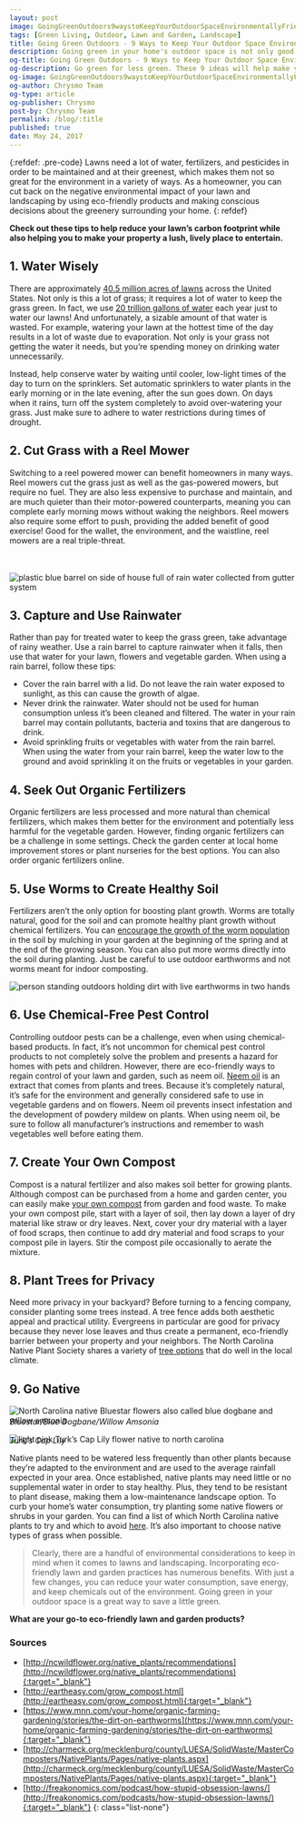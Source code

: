 ```yaml
---
layout: post
image: GoingGreenOutdoors9waystoKeepYourOutdoorSpaceEnvironmentallyFriendly.jpg
tags: [Green Living, Outdoor, Lawn and Garden, Landscape]
title: Going Green Outdoors - 9 Ways to Keep Your Outdoor Space Environmentally Friendly
description: Going green in your home's outdoor space is not only good for the environment, it's good for your wallet. Here are 9 ways to go green without spending a fortune.
og-title: Going Green Outdoors - 9 Ways to Keep Your Outdoor Space Environmentally Friendly
og-description: Go green for less green. These 9 ideas will help make your outdoor space an eco-friendly retreat, even on a budget.
og-image: GoingGreenOutdoors9waystoKeepYourOutdoorSpaceEnvironmentallyFriendly.jpg
og-author: Chrysmo Team
og-type: article
og-publisher: Chrysmo
post-by: Chrysmo Team
permalink: /blog/:title
published: true
date: May 24, 2017
---
```


{:refdef: .pre-code}
Lawns need a lot of water, fertilizers, and pesticides in order to be maintained and at their greenest, which makes them not so great for the environment in a variety of ways. As a homeowner, you can cut back on the negative environmental impact of your lawn and landscaping by using eco-friendly products and making conscious decisions about the greenery surrounding your home.
{: refdef}

<strong>Check out these tips to help reduce your lawn’s carbon footprint while also helping you to make your property a lush, lively place to entertain.</strong>

## 1. Water Wisely

There are approximately <a href="http://freakonomics.com/podcast/how-stupid-obsession-lawns/" target='_blank'>40.5 million acres of lawns</a> across the United States. Not only is this a lot of grass; it requires a lot of water to keep the grass green. In fact, we use <a href="http://freakonomics.com/podcast/how-stupid-obsession-lawns/" target='_blank'>20 trillion gallons of water</a> each year just to water our lawns! And unfortunately, a sizable amount of that water is wasted. For example, watering your lawn at the hottest time of the day results in a lot of waste due to evaporation. Not only is your grass not getting the water it needs, but you’re spending money on drinking water unnecessarily. 

Instead, help conserve water by waiting until cooler, low-light times of the day to turn on the sprinklers. Set automatic sprinklers to water plants in the early morning or in the late evening, after the sun goes down. On days when it rains, turn off the system completely to avoid over-watering your grass. Just make sure to adhere to water restrictions during times of drought.

## 2. Cut Grass with a Reel Mower

Switching to a reel powered mower can benefit homeowners in many ways. Reel mowers cut the grass just as well as the gas-powered mowers, but require no fuel. They are also less expensive to purchase and maintain, and are much quieter than their motor-powered counterparts, meaning you can complete early morning mows without waking the neighbors. Reel mowers also require some effort to push, providing the added benefit of good exercise! Good for the wallet, the environment, and the waistline, reel mowers are a real triple-threat.

<div class="row">
	<div class='col-md-6'> 
	<br>
	<br>
		<img margin-top='30px' src='{{site.baseurl}}/images/posts/CaptureandUseRainwater.jpg' alt='plastic blue barrel on side of house full of rain water collected from gutter system'>
	</div>
	<div class='col-md-6'>
		<h2>3. Capture and Use Rainwater</h2>
		<p>Rather than pay for treated water to keep the grass green, take advantage of rainy weather. Use a rain barrel to capture rainwater when it falls, then use that water for your lawn, flowers and vegetable garden. When using a rain barrel, follow these tips:
		</p>
		<ul class='list-check'>
			<li>Cover the rain barrel with a lid. Do not leave the rain water exposed to sunlight, as this can cause the growth of algae.</li>
			<li>Never drink the rainwater. Water should not be used for human consumption unless it’s been cleaned and filtered. The water in your rain barrel may contain pollutants, bacteria and toxins that are dangerous to drink. </li>
			<li>Avoid sprinkling fruits or vegetables with water from the rain barrel. When using the water from your rain barrel, keep the water low to the ground and avoid sprinkling it on the fruits or vegetables in your garden.</li>
		</ul>
	</div>
</div>
<div class='clearfix'></div>

## 4. Seek Out Organic Fertilizers

Organic fertilizers are less processed and more natural than chemical fertilizers, which makes them better for the environment and potentially less harmful for the vegetable garden. However, finding organic fertilizers can be a challenge in some settings. Check the garden center at local home improvement stores or plant nurseries for the best options. You can also order organic fertilizers online.



<div class="row">	
	<div class='col-md-6'>
		<h2>5. Use Worms to Create Healthy Soil</h2>
		<p>Fertilizers aren’t the only option for boosting plant growth. Worms are totally natural, good for the soil and can promote healthy plant growth without chemical fertilizers. You can <a href="https://www.mnn.com/your-home/organic-farming-gardening/stories/the-dirt-on-earthworms" target='_blank'> encourage the growth of the worm population</a> in the soil by mulching in your garden at the beginning of the spring and at the end of the growing season. You can also put more worms directly into the soil during planting. Just be careful to use outdoor earthworms and not worms meant for indoor composting. 
		</p>		
	</div>
	<div class='col-md-6'> 
		<img src='{{site.baseurl}}/images/posts/UseWormstoCreateHealthySoil.jpg' alt='person standing outdoors holding dirt with live earthworms in two hands'>
	</div>
</div>
<div class='clearfix'></div>

## 6. Use Chemical-Free Pest Control

Controlling outdoor pests can be a challenge, even when using chemical-based products. In fact, it’s not uncommon for chemical pest control products to not completely solve the problem and presents a hazard for homes with pets and children. However, there are eco-friendly ways to regain control of your lawn and garden, such as neem oil. <a href="https://www.gardeningknowhow.com/plant-problems/pests/pesticides/neem-oil-uses.htm" target='_blank'>Neem oil</a> is an extract that comes from plants and trees. Because it’s completely natural, it’s safe for the environment and generally considered safe to use in vegetable gardens and on flowers. Neem oil prevents insect infestation and the development of powdery mildew on plants. When using neem oil, be sure to follow all manufacturer’s instructions and remember to wash vegetables well before eating them.


## 7. Create Your Own Compost

Compost is a natural fertilizer and also makes soil better for growing plants. Although compost can be purchased from a home and garden center, you can easily make <a href='http://eartheasy.com/grow_compost.html' target='_blank'> your own compost</a> from garden and food waste. To make your own compost pile, start with a layer of soil, then lay down a layer of dry material like straw or dry leaves. Next, cover your dry material with a layer of food scraps, then continue to add dry material and food scraps to your compost pile in layers. Stir the compost pile occasionally to aerate the mixture.

## 8. Plant Trees for Privacy

Need more privacy in your backyard? Before turning to a fencing company, consider planting some trees instead. A tree fence adds both aesthetic appeal and practical utility. Evergreens in particular are good for privacy because they never lose leaves and thus create a permanent, eco-friendly barrier between your property and your neighbors. The North Carolina Native Plant Society shares a variety of <a href='http://ncwildflower.org/native_plants/recommendations' target='_blank'>tree options</a> that do well in the local climate.

## 9. Go Native

<div class="row">
<div class="col-md-6 text-center"> 
	<img src='{{site.baseurl}}/images/posts/Amsoniatabernaemontana.jpg' alt='North Carolina native Bluestar flowers also called blue dogbane and willow amsonia'>
	<p style='margin-top:-15px;'><em>Bluestar/Blue Dogbane/Willow Amsonia</em></p>
</div>
<div class="col-md-6 text-center"> 
	<img src='{{site.baseurl}}/images/posts/LiliumSuperbumFlower.jpg' alt='light pink Turk’s Cap Lily flower native to north carolina'>
	<p style='margin-top:-15px;'><em>Turk's Cap Lily</em></p>
</div>
</div>

Native plants need to be watered less frequently than other plants because they’re adapted to the environment and are used to the average rainfall expected in your area. Once established, native plants may need little or no supplemental water in order to stay healthy. Plus, they tend to be resistant to plant disease, making them a low-maintenance landscape option. To curb your home’s water consumption, try planting some native flowers or shrubs in your garden. You can find a list of which North Carolina native plants to try and which to avoid <a href='http://ncwildflower.org/native_plants/recommendations' target='_blank'>here</a>. It’s also important to choose native types of grass when possible.

> Clearly, there are a handful of environmental considerations to keep in mind when it comes to lawns and landscaping. Incorporating eco-friendly lawn and garden practices has numerous benefits. With just a few changes, you can reduce your water consumption, save energy, and keep chemicals out of the environment. Going green in your outdoor space is a great way to save a little green.

<p class="text-center"><strong>What are your go-to eco-friendly lawn and garden products?</strong></p>

### Sources


* [http://ncwildflower.org/native_plants/recommendations](http://ncwildflower.org/native_plants/recommendations){:target="_blank"}
* [http://eartheasy.com/grow_compost.html](http://eartheasy.com/grow_compost.html){:target="_blank"}
* [https://www.mnn.com/your-home/organic-farming-gardening/stories/the-dirt-on-earthworms](https://www.mnn.com/your-home/organic-farming-gardening/stories/the-dirt-on-earthworms){:target="_blank"}
* [http://charmeck.org/mecklenburg/county/LUESA/SolidWaste/MasterComposters/NativePlants/Pages/native-plants.aspx](http://charmeck.org/mecklenburg/county/LUESA/SolidWaste/MasterComposters/NativePlants/Pages/native-plants.aspx){:target="_blank"}
* [http://freakonomics.com/podcast/how-stupid-obsession-lawns/](http://freakonomics.com/podcasts/how-stupid-obsession-lawns/){:target="_blank"}
{: class="list-none"}





